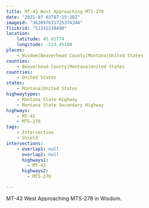 ```yaml
---
title: MT-43 West Approaching MTS-278
date: "2021-07-03T07:15:38Z"
imageid: "362097631725374344"
flickrid: "51332210498"
location:
    latitude: 45.61774
    longitude: -113.45108
places:
    - Wisdom|Beaverhead County|Montana|United States
counties:
    - Beaverhead County|Montana|United States
countries:
    - United States
states:
    - Montana|United States
highwaytypes:
    - Montana State Highway
    - Montana State Secondary Highway
highways:
    - MT-43
    - MTS-278
tags:
    - Intersection
    - Shield
intersections:
    - overlap1: null
      overlap2: null
      highways1:
        - MT-43
      highways2:
        - MTS-278

---
```

MT-43 West Approaching MTS-278 in Wisdom.